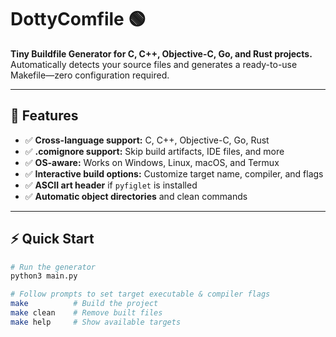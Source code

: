 # DottyComfile 🟢

**Tiny Buildfile Generator for C, C++, Objective-C, Go, and Rust projects.**  
Automatically detects your source files and generates a ready-to-use Makefile—zero configuration required.

---

## 🚀 Features

- ✅ **Cross-language support:** C, C++, Objective-C, Go, Rust  
- ✅ **.comignore support:** Skip build artifacts, IDE files, and more  
- ✅ **OS-aware:** Works on Windows, Linux, macOS, and Termux  
- ✅ **Interactive build options:** Customize target name, compiler, and flags  
- ✅ **ASCII art header** if `pyfiglet` is installed  
- ✅ **Automatic object directories** and clean commands  

---

## ⚡ Quick Start

```bash
# Run the generator
python3 main.py

# Follow prompts to set target executable & compiler flags
make          # Build the project
make clean    # Remove built files
make help     # Show available targets
